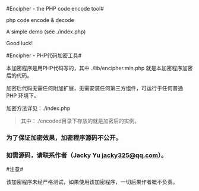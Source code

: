 #Encipher - the PHP code encode tool#

php code encode &amp; decode

A simple demo (see ./index.php)

Good luck!



#Encipher - PHP代码加密工具#

本加密程序是用PHP代码写的，其中 ./lib/encipher.min.php 就是本加密程序加密后的代码。

加密后代码无需任何附加扩展，无需安装任何第三方组件，可运行于任何普通 PHP 环境下。

加密方法详见：./index.php

> 其中：./encoded目录下存放的就是加密后的实例。

### 为了保证加密效果，加密程序源码不公开。 ###
### 如需源码，请联系作者（Jacky Yu <jacky325@qq.com>）。 ###



#注意#

该加密程序未经严格测试，如果使用该加密程序，一切后果作者概不负责。

